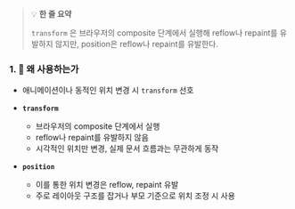 > 💡 **한 줄 요약**
>
> `transform` 은 브라우저의 composite 단계에서 실행해 reflow나 repaint를 유발하지 않지만, position은 reflow나 repaint를 유발한다.

### 1. 🤔 왜 사용하는가

- 애니메이션이나 동적인 위치 변경 시 `transform` 선호

- **`transform`**

  - 브라우저의 composite 단계에서 실행
  - reflow나 repaint를 유발하지 않음
  - 시각적인 위치만 변경, 실제 문서 흐름과는 무관하게 동작

- **`position`**
  - 이를 통한 위치 변경은 reflow, repaint 유발
  - 주로 레이아웃 구조를 잡거나 부모 기준으로 위치 조정 시 사용
